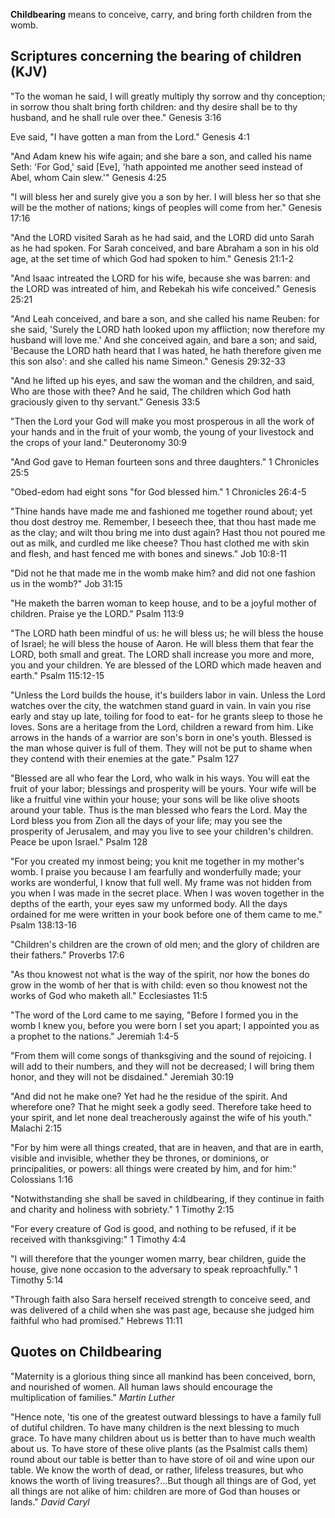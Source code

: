 **Childbearing** means to conceive, carry, and bring forth children
from the womb.

## Scriptures concerning the bearing of children (KJV)

"To the woman he said, I will greatly multiply thy sorrow and thy
conception; in sorrow thou shalt bring forth children: and thy
desire shall be to thy husband, and he shall rule over thee."
Genesis 3:16

Eve said, "I have gotten a man from the Lord." Genesis 4:1

"And Adam knew his wife again; and she bare a son, and called his
name Seth: 'For God,' said [Eve], 'hath appointed me another seed
instead of Abel, whom Cain slew.'" Genesis 4:25

"I will bless her and surely give you a son by her. I will bless
her so that she will be the mother of nations; kings of peoples
will come from her." Genesis 17:16

"And the LORD visited Sarah as he had said, and the LORD did unto
Sarah as he had spoken. For Sarah conceived, and bare Abraham a son
in his old age, at the set time of which God had spoken to him."
Genesis 21:1-2

"And Isaac intreated the LORD for his wife, because she was barren:
and the LORD was intreated of him, and Rebekah his wife conceived."
Genesis 25:21

"And Leah conceived, and bare a son, and she called his name
Reuben: for she said, 'Surely the LORD hath looked upon my
affliction; now therefore my husband will love me.' And she
conceived again, and bare a son; and said, 'Because the LORD hath
heard that I was hated, he hath therefore given me this son also':
and she called his name Simeon." Genesis 29:32-33

"And he lifted up his eyes, and saw the woman and the children, and
said, Who are those with thee? And he said, The children which God
hath graciously given to thy servant." Genesis 33:5

"Then the Lord your God will make you most prosperous in all the
work of your hands and in the fruit of your womb, the young of your
livestock and the crops of your land." Deuteronomy 30:9

"And God gave to Heman fourteen sons and three daughters." 1
Chronicles 25:5

"Obed-edom had eight sons "for God blessed him." 1 Chronicles
26:4-5

"Thine hands have made me and fashioned me together round about;
yet thou dost destroy me. Remember, I beseech thee, that thou hast
made me as the clay; and wilt thou bring me into dust again? Hast
thou not poured me out as milk, and curdled me like cheese? Thou
hast clothed me with skin and flesh, and hast fenced me with bones
and sinews." Job 10:8-11

"Did not he that made me in the womb make him? and did not one
fashion us in the womb?" Job 31:15

"He maketh the barren woman to keep house, and to be a joyful
mother of children. Praise ye the LORD." Psalm 113:9

"The LORD hath been mindful of us: he will bless us; he will bless
the house of Israel; he will bless the house of Aaron. He will
bless them that fear the LORD, both small and great. The LORD shall
increase you more and more, you and your children. Ye are blessed
of the LORD which made heaven and earth." Psalm 115:12-15

"Unless the Lord builds the house, it's builders labor in vain.
Unless the Lord watches over the city, the watchmen stand guard in
vain. In vain you rise early and stay up late, toiling for food to
eat- for he grants sleep to those he loves. Sons are a heritage
from the Lord, children a reward from him. Like arrows in the hands
of a warrior are son's born in one's youth. Blessed is the man
whose quiver is full of them. They will not be put to shame when
they contend with their enemies at the gate." Psalm 127

"Blessed are all who fear the Lord, who walk in his ways. You will
eat the fruit of your labor; blessings and prosperity will be
yours. Your wife will be like a fruitful vine within your house;
your sons will be like olive shoots around your table. Thus is the
man blessed who fears the Lord. May the Lord bless you from Zion
all the days of your life; may you see the prosperity of Jerusalem,
and may you live to see your children's children. Peace be upon
Israel." Psalm 128

"For you created my inmost being; you knit me together in my
mother's womb. I praise you because I am fearfully and wonderfully
made; your works are wonderful, I know that full well. My frame was
not hidden from you when I was made in the secret place. When I was
woven together in the depths of the earth, your eyes saw my
unformed body. All the days ordained for me were written in your
book before one of them came to me." Psalm 138:13-16

"Children's children are the crown of old men; and the glory of
children are their fathers." Proverbs 17:6

"As thou knowest not what is the way of the spirit, nor how the
bones do grow in the womb of her that is with child: even so thou
knowest not the works of God who maketh all." Ecclesiastes 11:5

"The word of the Lord came to me saying, "Before I formed you in
the womb I knew you, before you were born I set you apart; I
appointed you as a prophet to the nations." Jeremiah 1:4-5

"From them will come songs of thanksgiving and the sound of
rejoicing. I will add to their numbers, and they will not be
decreased; I will bring them honor, and they will not be
disdained." Jeremiah 30:19

"And did not he make one? Yet had he the residue of the spirit. And
wherefore one? That he might seek a godly seed. Therefore take heed
to your spirit, and let none deal treacherously against the wife of
his youth." Malachi 2:15

"For by him were all things created, that are in heaven, and that
are in earth, visible and invisible, whether they be thrones, or
dominions, or principalities, or powers: all things were created by
him, and for him:" Colossians 1:16

"Notwithstanding she shall be saved in childbearing, if they
continue in faith and charity and holiness with sobriety." 1
Timothy 2:15

"For every creature of God is good, and nothing to be refused, if
it be received with thanksgiving:" 1 Timothy 4:4

"I will therefore that the younger women marry, bear children,
guide the house, give none occasion to the adversary to speak
reproachfully." 1 Timothy 5:14

"Through faith also Sara herself received strength to conceive
seed, and was delivered of a child when she was past age, because
she judged him faithful who had promised." Hebrews 11:11

## Quotes on Childbearing

"Maternity is a glorious thing since all mankind has been
conceived, born, and nourished of women. All human laws should
encourage the multiplication of families." *Martin Luther*

"Hence note, 'tis one of the greatest outward blessings to have a
family full of dutiful children. To have many children is the next
blessing to much grace. To have many children about us is better
than to have much wealth about us. To have store of these olive
plants (as the Psalmist calls them) round about our table is better
than to have store of oil and wine upon our table. We know the
worth of dead, or rather, lifeless treasures, but who knows the
worth of living treasures?...But though all things are of God, yet
all things are not alike of him: children are more of God than
houses or lands." *David Caryl*




